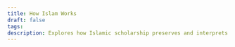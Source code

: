 ```yaml
---
title: How Islam Works
draft: false
tags: 
description: Explores how Islamic scholarship preserves and interprets the Qur’an, the Sunna, and their understanding from the Prophetic era to the present day.
---
```

